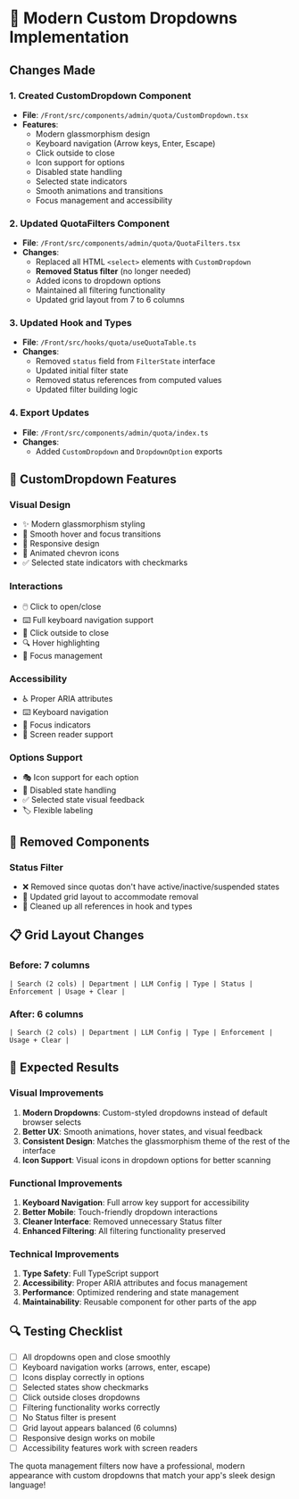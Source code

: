 # 🎨 Modern Custom Dropdowns Implementation

## Changes Made

### 1. **Created CustomDropdown Component**
- **File**: `/Front/src/components/admin/quota/CustomDropdown.tsx`
- **Features**:
  - Modern glassmorphism design
  - Keyboard navigation (Arrow keys, Enter, Escape)
  - Click outside to close
  - Icon support for options
  - Disabled state handling
  - Selected state indicators
  - Smooth animations and transitions
  - Focus management and accessibility

### 2. **Updated QuotaFilters Component**
- **File**: `/Front/src/components/admin/quota/QuotaFilters.tsx`
- **Changes**:
  - Replaced all HTML `<select>` elements with `CustomDropdown`
  - **Removed Status filter** (no longer needed)
  - Added icons to dropdown options
  - Maintained all filtering functionality
  - Updated grid layout from 7 to 6 columns

### 3. **Updated Hook and Types**
- **File**: `/Front/src/hooks/quota/useQuotaTable.ts`
- **Changes**:
  - Removed `status` field from `FilterState` interface
  - Updated initial filter state
  - Removed status references from computed values
  - Updated filter building logic

### 4. **Export Updates**
- **File**: `/Front/src/components/admin/quota/index.ts`
- **Changes**:
  - Added `CustomDropdown` and `DropdownOption` exports

## 🎨 CustomDropdown Features

### **Visual Design**
- ✨ Modern glassmorphism styling
- 🎨 Smooth hover and focus transitions
- 📱 Responsive design
- 🔄 Animated chevron icons
- ✅ Selected state indicators with checkmarks

### **Interactions**
- 🖱️ Click to open/close
- ⌨️ Full keyboard navigation support
- 🎯 Click outside to close
- 🔍 Hover highlighting
- 📍 Focus management

### **Accessibility**
- ♿ Proper ARIA attributes
- ⌨️ Keyboard navigation
- 🎯 Focus indicators
- 📖 Screen reader support

### **Options Support**
- 🎭 Icon support for each option
- 🚫 Disabled state handling
- ✅ Selected state visual feedback
- 🏷️ Flexible labeling

## 🔄 Removed Components

### **Status Filter**
- ❌ Removed since quotas don't have active/inactive/suspended states
- 📐 Updated grid layout to accommodate removal
- 🧹 Cleaned up all references in hook and types

## 📋 Grid Layout Changes

### **Before**: 7 columns
```
| Search (2 cols) | Department | LLM Config | Type | Status | Enforcement | Usage + Clear |
```

### **After**: 6 columns  
```
| Search (2 cols) | Department | LLM Config | Type | Enforcement | Usage + Clear |
```

## 🎯 Expected Results

### **Visual Improvements**
1. **Modern Dropdowns**: Custom-styled dropdowns instead of default browser selects
2. **Better UX**: Smooth animations, hover states, and visual feedback
3. **Consistent Design**: Matches the glassmorphism theme of the rest of the interface
4. **Icon Support**: Visual icons in dropdown options for better scanning

### **Functional Improvements**
1. **Keyboard Navigation**: Full arrow key support for accessibility
2. **Better Mobile**: Touch-friendly dropdown interactions
3. **Cleaner Interface**: Removed unnecessary Status filter
4. **Enhanced Filtering**: All filtering functionality preserved

### **Technical Improvements**
1. **Type Safety**: Full TypeScript support
2. **Accessibility**: Proper ARIA attributes and focus management
3. **Performance**: Optimized rendering and state management
4. **Maintainability**: Reusable component for other parts of the app

## 🔍 Testing Checklist

- [ ] All dropdowns open and close smoothly
- [ ] Keyboard navigation works (arrows, enter, escape)
- [ ] Icons display correctly in options
- [ ] Selected states show checkmarks
- [ ] Click outside closes dropdowns
- [ ] Filtering functionality works correctly
- [ ] No Status filter is present
- [ ] Grid layout appears balanced (6 columns)
- [ ] Responsive design works on mobile
- [ ] Accessibility features work with screen readers

The quota management filters now have a professional, modern appearance with custom dropdowns that match your app's sleek design language!
